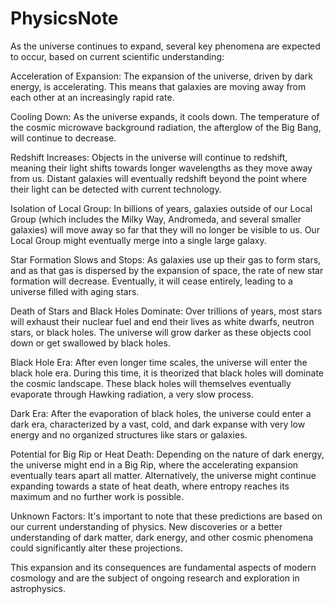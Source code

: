 # PhysicsNote

As the universe continues to expand, several key phenomena are expected to occur, based on current scientific understanding:

Acceleration of Expansion: The expansion of the universe, driven by dark energy, is accelerating. This means that galaxies are moving away from each other at an increasingly rapid rate.

Cooling Down: As the universe expands, it cools down. The temperature of the cosmic microwave background radiation, the afterglow of the Big Bang, will continue to decrease.

Redshift Increases: Objects in the universe will continue to redshift, meaning their light shifts towards longer wavelengths as they move away from us. Distant galaxies will eventually redshift beyond the point where their light can be detected with current technology.

Isolation of Local Group: In billions of years, galaxies outside of our Local Group (which includes the Milky Way, Andromeda, and several smaller galaxies) will move away so far that they will no longer be visible to us. Our Local Group might eventually merge into a single large galaxy.

Star Formation Slows and Stops: As galaxies use up their gas to form stars, and as that gas is dispersed by the expansion of space, the rate of new star formation will decrease. Eventually, it will cease entirely, leading to a universe filled with aging stars.

Death of Stars and Black Holes Dominate: Over trillions of years, most stars will exhaust their nuclear fuel and end their lives as white dwarfs, neutron stars, or black holes. The universe will grow darker as these objects cool down or get swallowed by black holes.

Black Hole Era: After even longer time scales, the universe will enter the black hole era. During this time, it is theorized that black holes will dominate the cosmic landscape. These black holes will themselves eventually evaporate through Hawking radiation, a very slow process.

Dark Era: After the evaporation of black holes, the universe could enter a dark era, characterized by a vast, cold, and dark expanse with very low energy and no organized structures like stars or galaxies.

Potential for Big Rip or Heat Death: Depending on the nature of dark energy, the universe might end in a Big Rip, where the accelerating expansion eventually tears apart all matter. Alternatively, the universe might continue expanding towards a state of heat death, where entropy reaches its maximum and no further work is possible.

Unknown Factors: It's important to note that these predictions are based on our current understanding of physics. New discoveries or a better understanding of dark matter, dark energy, and other cosmic phenomena could significantly alter these projections.

This expansion and its consequences are fundamental aspects of modern cosmology and are the subject of ongoing research and exploration in astrophysics.






